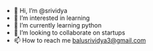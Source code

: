 - 👋 Hi, I’m @srividya
- 👀 I’m interested in learning
- 🌱 I’m currently learning python
- 💞️ I’m looking to collaborate on startups
- 📫 How to reach me balusrividya3@gmail.com

<!---
20kb1a0505/20kb1a0505 is a ✨ special ✨ repository because its `README.md` (this file) appears on your GitHub profile.
You can click the Preview link to take a look at your changes.
--->
